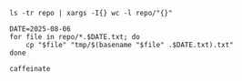 
```shell
ls -tr repo | xargs -I{} wc -l repo/"{}"
```

```shell
DATE=2025-08-06
for file in repo/*.$DATE.txt; do
    cp "$file" "tmp/$(basename "$file" .$DATE.txt).txt"
done
```

```shell
caffeinate
```